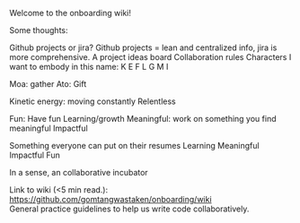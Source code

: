 Welcome to the onboarding wiki!


Some thoughts:

Github projects or jira? Github projects = lean and centralized info, jira is more comprehensive.
A project ideas board
Collaboration rules
Characters I want to embody in this name: K E F L G M I

Moa: gather Ato: Gift

Kinetic energy: moving constantly Relentless

Fun: Have fun Learning/growth Meaningful: work on something you find meaningful Impactful

Something everyone can put on their resumes Learning Meaningful Impactful Fun

In a sense, an collaborative incubator


Link to wiki (<5 min read.): https://github.com/gomtangwastaken/onboarding/wiki    
General practice guidelines to help us write code collaboratively.
